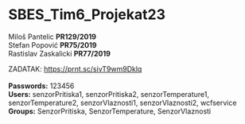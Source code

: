 # SBES_Tim6_Projekat23

Miloš Pantelic <b>PR129/2019</b> <br>
Stefan Popović <b>PR75/2019</b> <br>
Rastislav Zaskalicki <b>PR77/2019</b> <br>

ZADATAK:
https://prnt.sc/sivT9wm9Dklq
<br><br>
<b>Passwords:</b>
123456<br>
<b>Users:</b>
senzorPritiska1, senzorPritiska2, senzorTemperature1, senzorTemperature2, senzorVlaznosti1, senzorVlaznosti2, wcfservice<br>
<b>Groups:</b>
SenzorPritiska, SenzorTemperature, SenzorVlaznosti<br>
